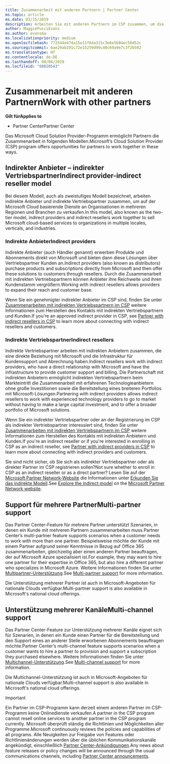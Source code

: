 ```yaml
---
title: Zusammenarbeit mit anderen Partnern | Partner Center
ms.topic: article
ms.date: 03/15/2019
description: Arbeiten Sie mit anderen Partnern im CSP zusammen, um die Bedürfnisse Ihrer gemeinsamen Kunden zu erfüllen.
author: MaggiePucciEvans
ms.author: evansma
ms.localizationpriority: medium
ms.openlocfilehash: 772544e474a15e11f64a315c3e6e5b04ec58d52c
ms.sourcegitcommit: bae29ab191c72e15259d99c40c69a9e7c3f2b502
ms.translationtype: HT
ms.contentlocale: de-DE
ms.lasthandoff: 08/06/2019
ms.locfileid: "68820543"
---
```

# <a name="work-with-other-partners"></a><span data-ttu-id="1037a-103">Zusammenarbeit mit anderen Partnern</span><span class="sxs-lookup"><span data-stu-id="1037a-103">Work with other partners</span></span>

<span data-ttu-id="1037a-104">**Gilt für**</span><span class="sxs-lookup"><span data-stu-id="1037a-104">**Applies to**</span></span>

-  <span data-ttu-id="1037a-105">Partner Center</span><span class="sxs-lookup"><span data-stu-id="1037a-105">Partner Center</span></span>

<span data-ttu-id="1037a-106">Das Microsoft Cloud Solution Provider-Programm ermöglicht Partnern die Zusammenarbeit in folgenden Modellen.</span><span class="sxs-lookup"><span data-stu-id="1037a-106">Microsoft’s Cloud Solution Provider (CSP) program offers opportunities for partners to work together in these ways.</span></span>

## <a name="indirect-provider-indirect-reseller-model"></a><span data-ttu-id="1037a-107">Indirekter Anbieter – indirekter Vertriebspartner</span><span class="sxs-lookup"><span data-stu-id="1037a-107">Indirect provider-indirect reseller model</span></span>

<span data-ttu-id="1037a-108">Bei diesem Modell, auch als zweistufiges Modell bezeichnet, arbeiten indirekte Anbieter und indirekte Vertriebspartner zusammen, um auf der Microsoft Cloud basierende Dienste an Organisationen in mehreren Regionen und Branchen zu verkaufen.</span><span class="sxs-lookup"><span data-stu-id="1037a-108">In this model, also known as the two-tier model, indirect providers and indirect resellers work together to sell Microsoft cloud-based services to organizations in multiple locales, verticals, and industries.</span></span> 

### <a name="indirect-providers"></a><span data-ttu-id="1037a-109">Indirekte Anbieter</span><span class="sxs-lookup"><span data-stu-id="1037a-109">Indirect providers</span></span>

<span data-ttu-id="1037a-110">Indirekte Anbieter (auch Händler genannt) erwerben Produkte und Abonnements direkt von Microsoft und bieten dann diese Lösungen über Vertriebspartner Kunden an.</span><span class="sxs-lookup"><span data-stu-id="1037a-110">Indirect providers (also known as distributors) purchase products and subscriptions directly from Microsoft and then offer these solutions to customers through resellers.</span></span> <span data-ttu-id="1037a-111">Durch die Zusammenarbeit mit indirekten Vertriebspartnern können Anbieter ihre Reichweite und ihren Kundenstamm vergrößern.</span><span class="sxs-lookup"><span data-stu-id="1037a-111">Working with indirect resellers allows providers to expand their reach and customer base.</span></span> 

<span data-ttu-id="1037a-112">Wenn Sie ein genehmigter indirekter Anbieter im CSP sind, finden Sie unter [Zusammenarbeiten mit indirekten Vertriebspartnern im CSP](indirect-provider-tasks-in-partner-center.md) weitere Informationen zum Herstellen des Kontakts mit indirekten Vertriebspartnern und Kunden.</span><span class="sxs-lookup"><span data-stu-id="1037a-112">If you're an approved indirect provider in CSP, see [Partner with indirect resellers in CSP](indirect-provider-tasks-in-partner-center.md) to learn more about connecting with indirect resellers and customers.</span></span> 

### <a name="indirect-resellers"></a><span data-ttu-id="1037a-113">Indirekte Vertriebspartner</span><span class="sxs-lookup"><span data-stu-id="1037a-113">Indirect resellers</span></span> 

<span data-ttu-id="1037a-114">Indirekte Vertriebspartner arbeiten mit indirekten Anbietern zusammen, die eine direkte Beziehung mit Microsoft und die Infrastruktur für Kundensupport und Abrechnung haben.</span><span class="sxs-lookup"><span data-stu-id="1037a-114">Indirect resellers work with indirect providers, who have a direct relationship with Microsoft and have the infrastructure to provide customer support and billing.</span></span> <span data-ttu-id="1037a-115">Die Partnerschaft mit indirekten Anbietern ermöglicht indirekten Vertriebspartnern beim Markteintritt die Zusammenarbeit mit erfahrenen Technologieanbietern ohne große Investitionen sowie die Bereitstellung eines breiteren Portfolios mit Microsoft-Lösungen.</span><span class="sxs-lookup"><span data-stu-id="1037a-115">Partnering with indirect providers allows indirect resellers to work with experienced technology providers to go to market without having to make a large capital investment, and to offer a broader portfolio of Microsoft solutions.</span></span> 

<span data-ttu-id="1037a-116">Wenn Sie ein indirekter Vertriebspartner oder an der Registrierung im CSP als indirekter Vertriebspartner interessiert sind, finden Sie unter [Zusammenarbeiten mit indirekten Vertriebspartnern im CSP](indirect-reseller-tasks-in-partner-center.md) weitere Informationen zum Herstellen des Kontakts mit indirekten Anbietern und Kunden.</span><span class="sxs-lookup"><span data-stu-id="1037a-116">If you're an indirect reseller or if you're interested in enrolling in CSP as an indirect reseller, see [Partner with indirect providers in CSP](indirect-reseller-tasks-in-partner-center.md) to learn more about connecting with indirect providers and customers.</span></span>

<span data-ttu-id="1037a-117">Sie sind nicht sicher, ob Sie sich als indirekter Vertriebspartner oder als direkter Partner im CSP registrieren sollen?</span><span class="sxs-lookup"><span data-stu-id="1037a-117">Not sure whether to enroll in CSP as an indirect reseller or as a direct partner?</span></span> <span data-ttu-id="1037a-118">Lesen Sie auf der [Microsoft Partner Network-Website](https://partner.microsoft.com) die Informationen unter [Erkunden Sie das indirekte Modell](https://partner.microsoft.com/cloud-solution-provider/indirect).</span><span class="sxs-lookup"><span data-stu-id="1037a-118">See [Explore the indirect model](https://partner.microsoft.com/cloud-solution-provider/indirect) on the [Microsoft Partner Network website](https://partner.microsoft.com).</span></span>   

## <a name="multi-partner-support"></a><span data-ttu-id="1037a-119">Support für mehrere Partner</span><span class="sxs-lookup"><span data-stu-id="1037a-119">Multi-partner support</span></span>

<span data-ttu-id="1037a-120">Das Partner Center-Feature für mehrere Partner unterstützt Szenarien, in denen ein Kunde mit mehreren Partnern zusammenarbeiten muss.</span><span class="sxs-lookup"><span data-stu-id="1037a-120">Partner Center’s multi-partner feature supports scenarios when a customer needs to work with more than one partner.</span></span> <span data-ttu-id="1037a-121">Beispielsweise möchte der Kunde mit einem Partner aufgrund seiner Kenntnisse in Bezug auf Office 365 zusammenarbeiten, gleichzeitig aber einen anderen Partner beauftragen, der auf Microsoft Azure spezialisiert ist.</span><span class="sxs-lookup"><span data-stu-id="1037a-121">For example, they may want to hire one partner for their expertise in Office 365, but also hire a different partner who specializes in Microsoft Azure.</span></span> <span data-ttu-id="1037a-122">Weitere Informationen finden Sie unter [Multipartner-Unterstützung](multipartner.md).</span><span class="sxs-lookup"><span data-stu-id="1037a-122">See [Multi-partner support](multipartner.md) for more information.</span></span>

<span data-ttu-id="1037a-123">Die Unterstützung mehrerer Partner ist auch in Microsoft-Angeboten für nationale Clouds verfügbar.</span><span class="sxs-lookup"><span data-stu-id="1037a-123">Multi-partner support is also available in Microsoft's national cloud offerings.</span></span> 

## <a name="multi-channel-support"></a><span data-ttu-id="1037a-124">Unterstützung mehrerer Kanäle</span><span class="sxs-lookup"><span data-stu-id="1037a-124">Multi-channel support</span></span>

<span data-ttu-id="1037a-125">Das Partner Center-Feature zur Unterstützung mehrerer Kanäle eignet sich für Szenarien, in denen ein Kunde einen Partner für die Bereitstellung und den Support eines an anderer Stelle erworbenen Abonnements beauftragen möchte.</span><span class="sxs-lookup"><span data-stu-id="1037a-125">Partner Center’s multi-channel feature supports scenarios when a customer wants to hire a partner to provision and support a subscription they purchased elsewhere.</span></span> <span data-ttu-id="1037a-126">Weitere Informationen finden Sie unter [Multichannel-Unterstützung](multichannel.md).</span><span class="sxs-lookup"><span data-stu-id="1037a-126">See [Multi-channel support](multichannel.md) for more information.</span></span>

<span data-ttu-id="1037a-127">Die Multichannel-Unterstützung ist auch in Microsoft-Angeboten für nationale Clouds verfügbar.</span><span class="sxs-lookup"><span data-stu-id="1037a-127">Multi-channel support is also available in Microsoft's national cloud offerings.</span></span>

> [!IMPORTANT]  
> <span data-ttu-id="1037a-128">Ein Partner im CSP-Programm kann derzeit einem anderen Partner im CSP-Programm keine Onlinedienste verkaufen.</span><span class="sxs-lookup"><span data-stu-id="1037a-128">A partner in the CSP program cannot resell online services to another partner in the CSP program currently.</span></span> <span data-ttu-id="1037a-129">Microsoft überprüft ständig die Richtlinien und Möglichkeiten aller Programme.</span><span class="sxs-lookup"><span data-stu-id="1037a-129">Microsoft continuously reviews the policies and capabilities of all programs.</span></span> <span data-ttu-id="1037a-130">Alle Neuigkeiten zur Freigabe von Features oder Richtlinienänderungen werden über die üblichen Kommunikationskanäle angekündigt, einschließlich [Partner Center-Ankündigungen](https://partner.microsoft.com/pcv/announcements).</span><span class="sxs-lookup"><span data-stu-id="1037a-130">Any news about feature releases or policy changes will be announced through the usual communications channels, including [Partner Center announcements](https://partner.microsoft.com/pcv/announcements).</span></span>